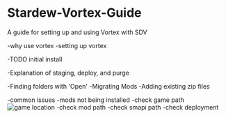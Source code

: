 # Stardew-Vortex-Guide
A guide for setting up and using Vortex with SDV



-why use vortex 
-setting up vortex 

  -TODO initial install 
  
  -Explanation of staging, deploy, and purge 
  
  -Finding folders with 'Open' 
  -Migrating Mods 
    -Adding existing zip files
   
-common issues
-mods not being installed
  -check game path
  ![game location](https://user-images.githubusercontent.com/10282272/103911412-a0208100-50cb-11eb-801e-338748b2e7a1.png)
  -check mod path
  -check smapi path
  -check deployment
  
